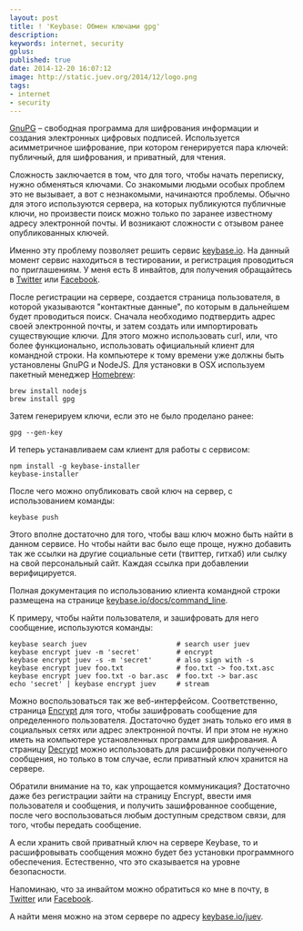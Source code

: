 ```yaml
---
layout: post
title: ! 'Keybase: Обмен ключами gpg'
description:
keywords: internet, security
gplus:
published: true
date: 2014-12-20 16:07:12
image: http://static.juev.org/2014/12/logo.png
tags:
- internet
- security
---
```


[GnuPG](https://www.gnupg.org) &#x2013; свободная программа для шифрования информации и создания электронных цифровых подписей. Используется асимметричное
шифрование, при котором генерируется пара ключей: публичный, для шифрования, и приватный, для чтения.

Сложность заключается в том, что для того, чтобы начать переписку, нужно обменяться ключами. Со знакомыми людьми особых проблем это не вызывает, а вот с незнакомыми, начинаются проблемы. Обычно для этого используются сервера, на которых публикуются публичные ключи, но произвести поиск можно только по заранее известному адресу электронной почты. И возникают сложности с отзывом ранее опубликованных ключей.

Именно эту проблему позволяет решить сервис [keybase.io](https://keybase.io). На данный момент сервис находиться в тестировании, и регистрация проводиться по приглашениям. У меня есть 8 инвайтов, для получения обращайтесь в [Twitter](http://twitter.com/juev) или [Facebook](https:/www.facebook.com/de.evsyukov). 

После регистрации на сервере, создается страница пользователя, в которой указываются "контактные данные", по которым в дальнейшем будет проводиться поиск. Сначала необходимо подтвердить адрес своей электронной почты, и затем создать или импортировать существующие ключи. Для этого можно использовать curl, или, что более функционально, использовать официальный клиент для командной строки. На компьютере к тому времени уже должны быть установлены GnuPG и NodeJS. Для установки в OSX используем пакетный менеджер [Homebrew](http://brew.sh):

    brew install nodejs
    brew install gpg

Затем генерируем ключи, если это не было проделано ранее:

    gpg --gen-key

И теперь устанавливаем сам клиент для работы с сервисом:

    npm install -g keybase-installer
    keybase-installer

После чего можно опубликовать свой ключ на сервер, с использованием команды:

    keybase push

Этого вполне достаточно для того, чтобы ваш ключ можно быть найти в данном сервисе. Но чтобы найти вас было еще проще, нужно добавить так же ссылки на другие социальные сети (твиттер, гитхаб) или сылку на свой персональный сайт. Каждая ссылка при добавлении верифицируется.

Полная документация по использованию клиента командной строки размещена на странице [keybase.io/docs/command_line](https://keybase.io/docs/command_line).

К примеру, чтобы найти пользователя, и зашифровать для него сообщение, используются команды:

    keybase search juev                      # search user juev
    keybase encrypt juev -m 'secret'         # encrypt
    keybase encrypt juev -s -m 'secret'      # also sign with -s
    keybase encrypt juev foo.txt             # foo.txt -> foo.txt.asc
    keybase encrypt juev foo.txt -o bar.asc  # foo.txt -> bar.asc
    echo 'secret' | keybase encrypt juev     # stream

Можно воспользоваться так же веб-интерфейсом. Соответственно, страница [Encrypt](https://keybase.io/encrypt) для того, чтобы зашифровать сообщение для
определенного пользователя. Достаточно будет знать только его имя в социальных сетях или адрес электронной почты. И при этом
не нужно иметь на компьютере установленных программ для шифрования. А страницу [Decrypt](https://keybase.io/decrypt) можно использовать для расшифровки
полученного сообщения, но только в том случае, если приватный ключ хранится на сервере.

Обратили внимание на то, как упрощается коммуникация? Достаточно даже без регистрации зайти на страницу Encrypt, ввести имя пользователя и сообщения, и получить зашифрованное сообщение, после чего воспользоваться любым доступным средством связи, для того, чтобы передать сообщение.

А если хранить свой приватный ключ на сервере Keybase, то и расшифровывать сообщения можно будет без установки программного обеспечения. Естественно, что это сказывается на уровне безопасности.

Напоминаю, что за инвайтом можно обратиться ко мне в почту, в [Twitter](http://twitter.com/juev) или [Facebook](https:/www.facebook.com/de.evsyukov).

А найти меня можно на этом сервере по адресу [keybase.io/juev](https://keybase.io/juev).
